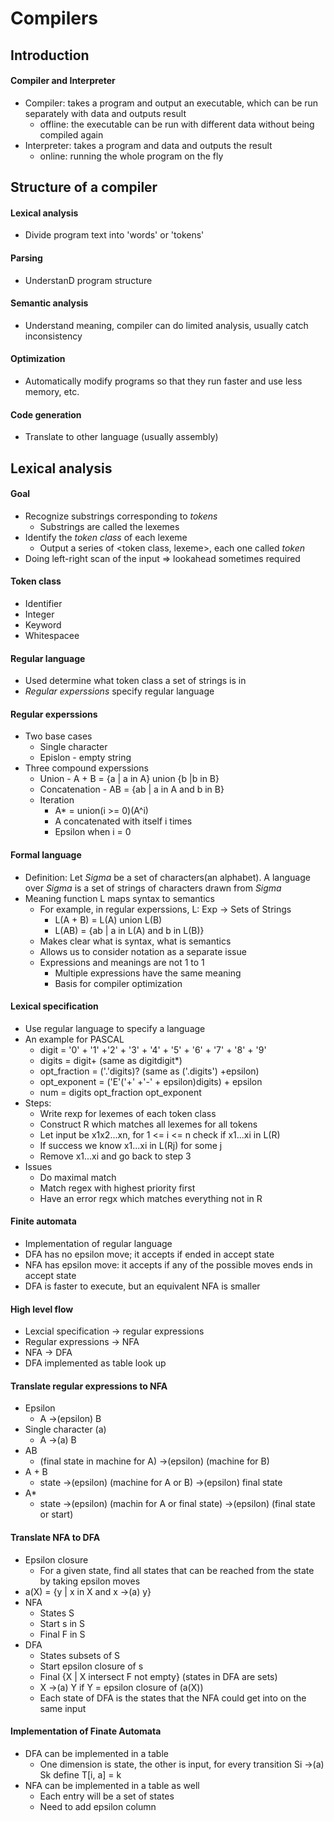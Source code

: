 # Compilers

## Introduction
#### Compiler and Interpreter
- Compiler: takes a program and output an executable, which can be run separately with data and outputs result
  - offline: the executable can be run with different data without being compiled again
- Interpreter: takes a program and data and outputs the result
  - online: running the whole program on the fly

## Structure of a compiler
#### Lexical analysis
  - Divide program text into 'words' or 'tokens'

#### Parsing
  - UnderstanD program structure

#### Semantic analysis
  - Understand meaning, compiler can do limited analysis, usually catch inconsistency

#### Optimization
  - Automatically modify programs so that they run faster and use less memory, etc.

#### Code generation
  - Translate to other language (usually assembly)

## Lexical analysis
#### Goal
- Recognize substrings corresponding to *tokens*
  - Substrings are called the lexemes
- Identify the *token class* of each lexeme
  - Output a series of <token class, lexeme>, each one called *token*
- Doing left-right scan of the input => lookahead sometimes required

#### Token class
- Identifier
- Integer
- Keyword
- Whitespacee

#### Regular language
- Used determine what token class a set of strings is in
- *Regular experssions* specify regular language

#### Regular experssions
- Two base cases
  - Single character
  - Epislon - empty string
- Three compound experssions
  - Union - A + B = {a | a in A} union {b |b in B}
  - Concatenation - AB = {ab | a in A and b in B}
  - Iteration
    - A* = union(i >= 0)(A^i)
    - A concatenated with itself i times
    - Epsilon when i = 0

#### Formal language
- Definition: Let *Sigma* be a set of characters(an alphabet). A language over *Sigma* is a set of strings of characters drawn from *Sigma*
- Meaning function L maps syntax to semantics
  - For example, in regular experssions, L: Exp -> Sets of Strings
    - L(A + B) = L(A) union L(B)
    - L(AB) = {ab | a in L(A) and b in L(B)}
  - Makes clear what is syntax, what is semantics
  - Allows us to consider notation as a separate issue
  - Expressions and meanings are not 1 to 1
    - Multiple expressions have the same meaning
    - Basis for compiler optimization

#### Lexical specification
- Use regular language to specify a language
- An example for PASCAL
  - digit = '0' + '1' +'2' + '3' + '4' + '5' + '6' + '7' + '8' + '9'
  - digits = digit+ (same as digitdigit*)
  - opt_fraction = ('.'digits)? (same as ('.digits') +epsilon)
  - opt_exponent = ('E'('+' +'-' + epsilon)digits) + epsilon
  - num = digits opt\_fraction opt\_exponent
- Steps:
  - Write rexp for lexemes of each token class
  - Construct R which matches all lexemes for all tokens
  - Let input be x1x2...xn, for 1 <= i <= n check if x1...xi in L(R)
  - If success we know x1...xi in L(Rj) for some j
  - Remove x1...xi and go back to step 3
- Issues
  - Do maximal match
  - Match regex with highest priority first
  - Have an error regx which matches everything not in R

#### Finite automata
- Implementation of regular language
- DFA has no epsilon move; it accepts if ended in accept state
- NFA has epsilon move: it accepts if any of the possible moves ends in accept state
- DFA is faster to execute, but an equivalent NFA is smaller

#### High level flow
- Lexcial specification -> regular expressions
- Regular expressions -> NFA
- NFA -> DFA
- DFA implemented as table look up

#### Translate regular expressions to NFA
- Epsilon
  - A ->(epsilon) B
- Single character (a)
  - A ->(a) B
- AB
  - (final state in machine for A) ->(epsilon) (machine for B)
- A + B
  - state ->(epsilon) (machine for A or B) ->(epsilon) final state
- A*
  - state ->(epsilon) (machin for A or final state) ->(epsilon) (final state or start)

#### Translate NFA to DFA
- Epsilon closure
  - For a given state, find all states that can be reached from the state by taking epsilon moves
- a(X) = {y | x in X and x ->(a) y}
- NFA
  - States S
  - Start s in S
  - Final F in S
- DFA
  - States subsets of S
  - Start epsilon closure of s
  - Final {X | X intersect F not empty} (states in DFA are sets)
  - X ->(a) Y if Y = epsilon closure of (a(X))
  - Each state of DFA is the states that the NFA could get into on the same input

#### Implementation of Finate Automata
- DFA can be implemented in a table
  - One dimension is state, the other is input, for every transition Si ->(a) Sk define T[i, a] = k
- NFA can be implemented in a table as well
  - Each entry will be a set of states
  - Need to add epsilon column
